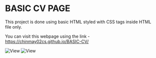 # BASIC CV PAGE

This project is done using basic HTML styled with CSS tags inside HTML file only.

You can visit this webpage using the link - https://chinmay02cs.github.io/BASIC-CV/

![View](https://github.com/CHINMAY02CS/PORTFOLIO-WEBSITE/blob/main/View1.png)
![View](https://github.com/CHINMAY02CS/PORTFOLIO-WEBSITE/blob/main/View2.png)
